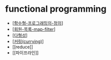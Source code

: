 # functional programming

- [[함수형-프로그래밍의-정의]]
- [[회원-목록-map-filter]]
- [[다형성]]
- [[커링(currying)]]
- [[reduce]]
- [[파이프라인]]

[//begin]: # "Autogenerated link references for markdown compatibility"
[함수형-프로그래밍의-정의]: 함수형-프로그래밍의-정의.md "함수형 프로그래밍의 정의"
[회원-목록-map-filter]: 회원-목록-map-filter.md "회원 목록 map, filter"
[다형성]: 다형성.md "다형성"
[커링(currying)]: 커링(currying).md "커링(currying)"
[//end]: # "Autogenerated link references"
